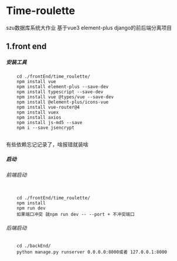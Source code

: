 # Time-roulette
szu数据库系统大作业
基于vue3 element-plus django的前后端分离项目
## 1.front end
##### 安装工具
```
    cd ./frontEnd/time_roulette/
    npm install vue
    npm install element-plus --save-dev
    npm install typescript --save-dev
    npm install vue @types/vue --save-dev
    npm install @element-plus/icons-vue
    npm install vue-router@4
    npm install vuex 
    npm install axios
    npm install js-md5 --save
    npm i --save jsencrypt


```
有些依赖忘记记录了，啥报错就装啥
##### 启动
###### 前端启动
```
    
    cd ./frontEnd/time_roulette/
    npm install
    npm run dev
    如果端口冲突 就npm run dev -- --port + 不冲突端口

```

###### 后端启动
```
    cd ./backEnd/
    python manage.py runserver 0.0.0.0:8000或者 127.0.0.1:8000
```








